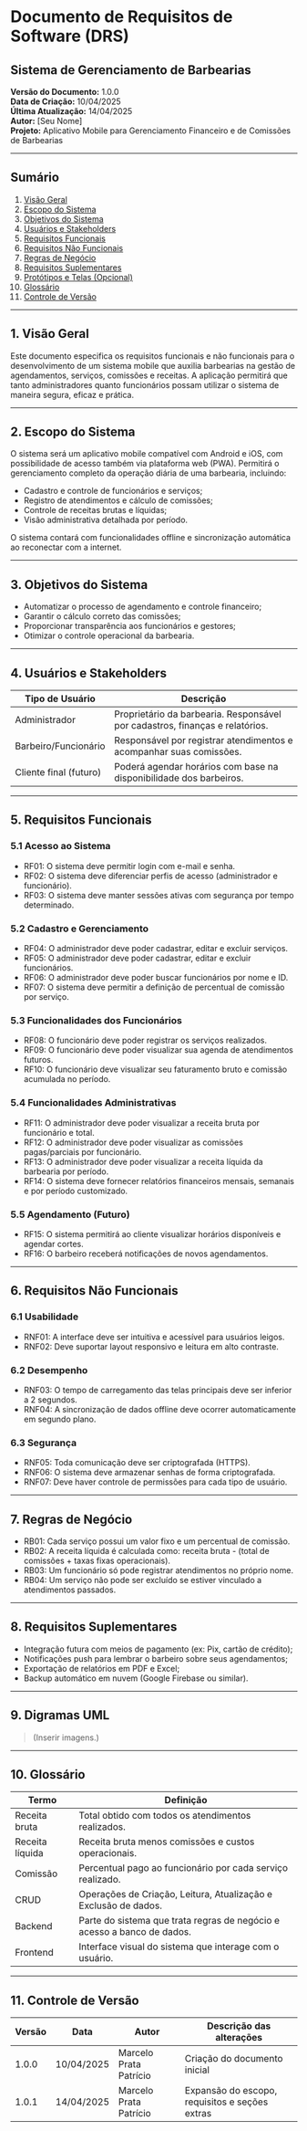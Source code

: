 # **Documento de Requisitos de Software (DRS)**

## Sistema de Gerenciamento de Barbearias

**Versão do Documento:** 1.0.0  
**Data de Criação:** 10/04/2025  
**Última Atualização:** 14/04/2025  
**Autor:** [Seu Nome]  
**Projeto:** Aplicativo Mobile para Gerenciamento Financeiro e de Comissões de Barbearias

---

## **Sumário**

1. [Visão Geral](#1-visão-geral)  
2. [Escopo do Sistema](#2-escopo-do-sistema)  
3. [Objetivos do Sistema](#3-objetivos-do-sistema)  
4. [Usuários e Stakeholders](#4-usuários-e-stakeholders)  
5. [Requisitos Funcionais](#5-requisitos-funcionais)  
6. [Requisitos Não Funcionais](#6-requisitos-não-funcionais)  
7. [Regras de Negócio](#7-regras-de-negócio)  
8. [Requisitos Suplementares](#8-requisitos-suplementares)  
9. [Protótipos e Telas (Opcional)](#9-protótipos-e-telas-opcional)  
10. [Glossário](#10-glossário)  
11. [Controle de Versão](#11-controle-de-versão)

---

## **1. Visão Geral**

Este documento especifica os requisitos funcionais e não funcionais para o desenvolvimento de um sistema mobile que auxilia barbearias na gestão de agendamentos, serviços, comissões e receitas. A aplicação permitirá que tanto administradores quanto funcionários possam utilizar o sistema de maneira segura, eficaz e prática.

---

## **2. Escopo do Sistema**

O sistema será um aplicativo mobile compatível com Android e iOS, com possibilidade de acesso também via plataforma web (PWA). Permitirá o gerenciamento completo da operação diária de uma barbearia, incluindo:

- Cadastro e controle de funcionários e serviços;
- Registro de atendimentos e cálculo de comissões;
- Controle de receitas brutas e líquidas;
- Visão administrativa detalhada por período.

O sistema contará com funcionalidades offline e sincronização automática ao reconectar com a internet.

---

## **3. Objetivos do Sistema**

- Automatizar o processo de agendamento e controle financeiro;
- Garantir o cálculo correto das comissões;
- Proporcionar transparência aos funcionários e gestores;
- Otimizar o controle operacional da barbearia.

---

## **4. Usuários e Stakeholders**

| Tipo de Usuário  | Descrição                                                                 |
|------------------|---------------------------------------------------------------------------|
| Administrador    | Proprietário da barbearia. Responsável por cadastros, finanças e relatórios. |
| Barbeiro/Funcionário | Responsável por registrar atendimentos e acompanhar suas comissões.        |
| Cliente final (futuro) | Poderá agendar horários com base na disponibilidade dos barbeiros.        |

---

## **5. Requisitos Funcionais**

### 5.1 Acesso ao Sistema

- RF01: O sistema deve permitir login com e-mail e senha.
- RF02: O sistema deve diferenciar perfis de acesso (administrador e funcionário).
- RF03: O sistema deve manter sessões ativas com segurança por tempo determinado.

### 5.2 Cadastro e Gerenciamento

- RF04: O administrador deve poder cadastrar, editar e excluir serviços.
- RF05: O administrador deve poder cadastrar, editar e excluir funcionários.
- RF06: O administrador deve poder buscar funcionários por nome e ID.
- RF07: O sistema deve permitir a definição de percentual de comissão por serviço.

### 5.3 Funcionalidades dos Funcionários

- RF08: O funcionário deve poder registrar os serviços realizados.
- RF09: O funcionário deve poder visualizar sua agenda de atendimentos futuros.
- RF10: O funcionário deve visualizar seu faturamento bruto e comissão acumulada no período.

### 5.4 Funcionalidades Administrativas

- RF11: O administrador deve poder visualizar a receita bruta por funcionário e total.
- RF12: O administrador deve poder visualizar as comissões pagas/parciais por funcionário.
- RF13: O administrador deve poder visualizar a receita líquida da barbearia por período.
- RF14: O sistema deve fornecer relatórios financeiros mensais, semanais e por período customizado.

### 5.5 Agendamento (Futuro)

- RF15: O sistema permitirá ao cliente visualizar horários disponíveis e agendar cortes.
- RF16: O barbeiro receberá notificações de novos agendamentos.

---

## **6. Requisitos Não Funcionais**

### 6.1 Usabilidade

- RNF01: A interface deve ser intuitiva e acessível para usuários leigos.
- RNF02: Deve suportar layout responsivo e leitura em alto contraste.

### 6.2 Desempenho

- RNF03: O tempo de carregamento das telas principais deve ser inferior a 2 segundos.
- RNF04: A sincronização de dados offline deve ocorrer automaticamente em segundo plano.

### 6.3 Segurança

- RNF05: Toda comunicação deve ser criptografada (HTTPS).
- RNF06: O sistema deve armazenar senhas de forma criptografada.
- RNF07: Deve haver controle de permissões para cada tipo de usuário.

---

## **7. Regras de Negócio**

- RB01: Cada serviço possui um valor fixo e um percentual de comissão.
- RB02: A receita líquida é calculada como: receita bruta - (total de comissões + taxas fixas operacionais).
- RB03: Um funcionário só pode registrar atendimentos no próprio nome.
- RB04: Um serviço não pode ser excluído se estiver vinculado a atendimentos passados.

---

## **8. Requisitos Suplementares**

- Integração futura com meios de pagamento (ex: Pix, cartão de crédito);
- Notificações push para lembrar o barbeiro sobre seus agendamentos;
- Exportação de relatórios em PDF e Excel;
- Backup automático em nuvem (Google Firebase ou similar).

---

## **9. Digramas UML**

> (Inserir imagens.)

---

## **10. Glossário**

| Termo         | Definição                                                                 |
|---------------|--------------------------------------------------------------------------|
| Receita bruta | Total obtido com todos os atendimentos realizados.                      |
| Receita líquida | Receita bruta menos comissões e custos operacionais.                   |
| Comissão      | Percentual pago ao funcionário por cada serviço realizado.              |
| CRUD          | Operações de Criação, Leitura, Atualização e Exclusão de dados.         |
| Backend       | Parte do sistema que trata regras de negócio e acesso a banco de dados. |
| Frontend      | Interface visual do sistema que interage com o usuário.                 |

---

## **11. Controle de Versão**

| Versão | Data       | Autor         | Descrição das alterações                      |
|--------|------------|---------------|-----------------------------------------------|
| 1.0.0  | 10/04/2025 | Marcelo Prata Patrício    | Criação do documento inicial                  |
| 1.0.1  | 14/04/2025 | Marcelo Prata Patrício | Expansão do escopo, requisitos e seções extras |
